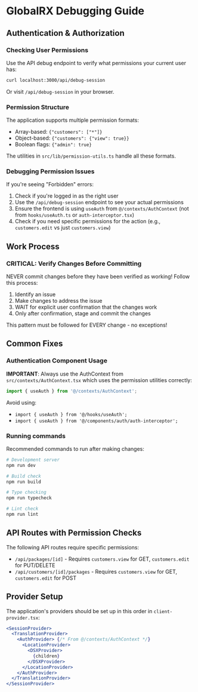 # GlobalRX Debugging Guide

## Authentication & Authorization

### Checking User Permissions

Use the API debug endpoint to verify what permissions your current user has:

```bash
curl localhost:3000/api/debug-session
```

Or visit `/api/debug-session` in your browser.

### Permission Structure

The application supports multiple permission formats:

- Array-based: `{"customers": ["*"]}`
- Object-based: `{"customers": {"view": true}}`
- Boolean flags: `{"admin": true}`

The utilities in `src/lib/permission-utils.ts` handle all these formats.

### Debugging Permission Issues

If you're seeing "Forbidden" errors:

1. Check if you're logged in as the right user
2. Use the `/api/debug-session` endpoint to see your actual permissions
3. Ensure the frontend is using `useAuth` from `@/contexts/AuthContext` (not from `hooks/useAuth.ts` or `auth-interceptor.tsx`)
4. Check if you need specific permissions for the action (e.g., `customers.edit` vs just `customers.view`)

## Work Process

### CRITICAL: Verify Changes Before Committing

NEVER commit changes before they have been verified as working! Follow this process:

1. Identify an issue
2. Make changes to address the issue
3. WAIT for explicit user confirmation that the changes work
4. Only after confirmation, stage and commit the changes

This pattern must be followed for EVERY change - no exceptions!

## Common Fixes

### Authentication Component Usage

**IMPORTANT**: Always use the AuthContext from `src/contexts/AuthContext.tsx` which uses the permission utilities correctly:

```jsx
import { useAuth } from '@/contexts/AuthContext';
```

Avoid using:
- `import { useAuth } from '@/hooks/useAuth';`
- `import { useAuth } from '@/components/auth/auth-interceptor';`

### Running commands

Recommended commands to run after making changes:

```bash
# Development server
npm run dev

# Build check
npm run build

# Type checking
npm run typecheck

# Lint check
npm run lint
```

## API Routes with Permission Checks

The following API routes require specific permissions:

- `/api/packages/[id]` - Requires `customers.view` for GET, `customers.edit` for PUT/DELETE
- `/api/customers/[id]/packages` - Requires `customers.view` for GET, `customers.edit` for POST

## Provider Setup 

The application's providers should be set up in this order in `client-provider.tsx`:

```jsx
<SessionProvider>
  <TranslationProvider>
    <AuthProvider> {/* From @/contexts/AuthContext */}
      <LocationProvider>
        <DSXProvider>
          {children}
        </DSXProvider>
      </LocationProvider>
    </AuthProvider>
  </TranslationProvider>
</SessionProvider>
```